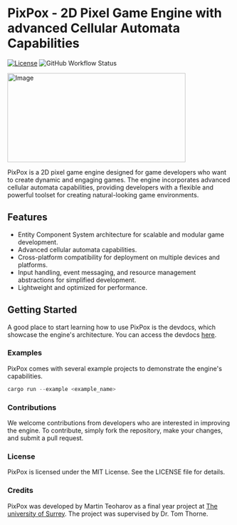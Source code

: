 # PixPox - 2D Pixel Game Engine with advanced Cellular Automata Capabilities

[![License](https://img.shields.io/badge/license-MIT-blue.svg)](https://opensource.org/licenses/MIT)
![GitHub Workflow Status](https://img.shields.io/github/workflow/status/martinteoharov/pixpox/rust?label=CI&logo=github&style=flat-square)

<img src="https://user-images.githubusercontent.com/43793073/234361085-053432ef-b9fe-4581-9795-4ddba162bf0c.png" alt="Image" width="400" height="200">

PixPox is a 2D pixel game engine designed for game developers who want to create dynamic and engaging games. The engine incorporates advanced cellular automata capabilities, providing developers with a flexible and powerful toolset for creating natural-looking game environments.

## Features
- Entity Component System architecture for scalable and modular game development.
- Advanced cellular automata capabilities.
- Cross-platform compatibility for deployment on multiple devices and platforms.
- Input handling, event messaging, and resource management abstractions for simplified development.
- Lightweight and optimized for performance.

## Getting Started

A good place to start learning how to use PixPox is the devdocs, which showcase the engine's architecture. You can access the devdocs [here](https://martinteoharov.github.io/pixpox-dev-docs/).

### Examples
PixPox comes with several example projects to demonstrate the engine's capabilities.

```rust
cargo run --example <example_name>
```

### Contributions
We welcome contributions from developers who are interested in improving the engine. To contribute, simply fork the repository, make your changes, and submit a pull request.

### License
PixPox is licensed under the MIT License. See the LICENSE file for details.

### Credits
PixPox was developed by Martin Teoharov as a final year project at [The university of Surrey](https://www.surrey.ac.uk/). The project was supervised by Dr. Tom Thorne.
